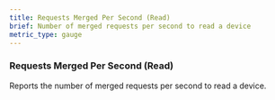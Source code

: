 ```yaml
---
title: Requests Merged Per Second (Read)
brief: Number of merged requests per second to read a device
metric_type: gauge
---
```

### Requests Merged Per Second (Read)

Reports the number of merged requests per second to read a device.
